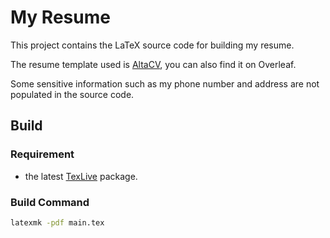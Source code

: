 # My Resume

This project contains the LaTeX source code for building my resume.

The resume template used is [AltaCV](https://github.com/liantze/AltaCV), you can also find it on Overleaf.

Some sensitive information such as my phone number and address are not populated in the source code.

## Build

### Requirement

* the latest [TexLive](https://tug.org/texlive/) package.

### Build Command

```bash
latexmk -pdf main.tex
```
